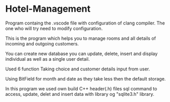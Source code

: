 # Hotel-Management

Program containg the .vscode file with configuration of clang compiler. The one who will try need to modify configuration.

This is the program which helps you to manage rooms and all details of incoming and outgoing customers.

You can create new database
you can update, delete, insert
and display individual as well as a single user detail.

Used 6 function
Taking choice and customer details input from user.

Using BitField for month and date as they take less then the default storage.

In this program we used own build C++  header(.h) files
sql command to access, update, delet and insert data with library og "sqlite3.h" library. 
